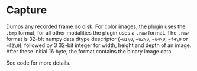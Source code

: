 # Capture

Dumps any recorded frame do disk.
For color images, the plugin uses the `.bmp` format, for all other modalities the plugin uses a `.raw` format.
The `.raw` format is 32-bit numpy data dtype descriptor (`=u1\0`, `=u2\0`, `=u4\0`, `=f4\0` or `=f2\0`), followed by 3 32-bit integer for width, height and depth of an image.
After these initial 16 byte, the format contains the binary image data.

See code for more details.
